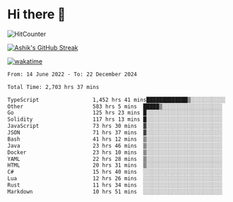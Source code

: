 # Hi there 👋

![HitCounter](https://hits.seeyoufarm.com/api/count/incr/badge.svg?url=https%3A%2F%2Fgithub.com%2Fashrhmn1212%2Fhit-counter)

<!-- ![Contribution Graph](https://github-readme-activity-graph.cyclic.app/graph?username=ashrhmn) -->


<!-- [![Top Langs](https://github-readme-stats.vercel.app/api/top-langs/?username=ashrhmn&layout=compact&theme=synthwave&langs_count=10&card_width=445)](https://github.com/anuraghazra/github-readme-stats) -->

[![Ashik's GitHub Streak](https://github-readme-streak-stats.herokuapp.com/?user=ashrhmn&theme=blood&fire=DD7F1C&background=151515&dates=9f9f9f&border=DD2727)](https://git.io/streak-stats)

<!-- ![Ashik's GitHub stats](https://github-readme-stats.vercel.app/api/?username=ashrhmn&show_icons=true&title_color=fff&icon_color=79ff97&text_color=9f9f9f&bg_color=151515) -->

[![wakatime](https://wakatime.com/badge/user/3df86613-ba63-4631-8e65-0ff18e7becad.svg)](https://wakatime.com/@3df86613-ba63-4631-8e65-0ff18e7becad)

<!--START_SECTION:waka-->

```txt
From: 14 June 2022 - To: 22 December 2024

Total Time: 2,703 hrs 37 mins

TypeScript                 1,452 hrs 41 mins█████████████▒░░░░░░░░░░░   53.74 %
Other                      583 hrs 5 mins  █████▒░░░░░░░░░░░░░░░░░░░   21.57 %
Go                         125 hrs 23 mins █░░░░░░░░░░░░░░░░░░░░░░░░   04.64 %
Solidity                   117 hrs 13 mins █░░░░░░░░░░░░░░░░░░░░░░░░   04.34 %
JavaScript                 73 hrs 30 mins  ▓░░░░░░░░░░░░░░░░░░░░░░░░   02.72 %
JSON                       71 hrs 37 mins  ▓░░░░░░░░░░░░░░░░░░░░░░░░   02.65 %
Bash                       41 hrs 12 mins  ▒░░░░░░░░░░░░░░░░░░░░░░░░   01.52 %
Java                       23 hrs 46 mins  ▒░░░░░░░░░░░░░░░░░░░░░░░░   00.88 %
Docker                     23 hrs 10 mins  ▒░░░░░░░░░░░░░░░░░░░░░░░░   00.86 %
YAML                       22 hrs 28 mins  ▒░░░░░░░░░░░░░░░░░░░░░░░░   00.83 %
HTML                       20 hrs 31 mins  ▒░░░░░░░░░░░░░░░░░░░░░░░░   00.76 %
C#                         15 hrs 40 mins  ░░░░░░░░░░░░░░░░░░░░░░░░░   00.58 %
Lua                        12 hrs 26 mins  ░░░░░░░░░░░░░░░░░░░░░░░░░   00.46 %
Rust                       11 hrs 34 mins  ░░░░░░░░░░░░░░░░░░░░░░░░░   00.43 %
Markdown                   10 hrs 51 mins  ░░░░░░░░░░░░░░░░░░░░░░░░░   00.40 %
```

<!--END_SECTION:waka-->


<!--### Most Used Languages
<img src="https://wakatime.com/share/@ashrhmn/24ecb986-5bf8-4607-af7f-0aab08908d8c.png" />

### Favourite Tools
<img src="https://wakatime.com/share/@ashrhmn/f4e08015-f3bc-460a-9228-95a3ba11c604.png" />-->
